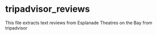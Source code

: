 # tripadvisor_reviews
This file extracts text reviews from Esplanade Theatres on the Bay from tripadvisor
